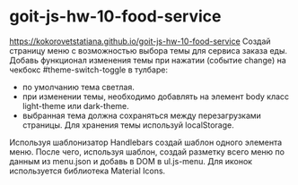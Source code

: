 # goit-js-hw-10-food-service
https://kokorovetstatiana.github.io/goit-js-hw-10-food-service
Создай страницу меню с возможностью выбора темы для сервиса заказа еды.
Добавь функционал изменения темы при нажатии (событие change) на чекбокс #theme-switch-toggle в тулбаре:
- по умолчанию тема светлая.
- при изменении темы, необходимо добавлять на элемент body класс light-theme или dark-theme.
- выбранная тема должна сохраняться между перезагрузками страницы. Для хранения темы используй localStorage.

Используя шаблонизатор Handlebars создай шаблон одного элемента меню. 
После чего, используя шаблон, создай разметку всего меню по данным из menu.json и добавь в DOM в ul.js-menu.
Для иконок используется библиотека Material Icons.

